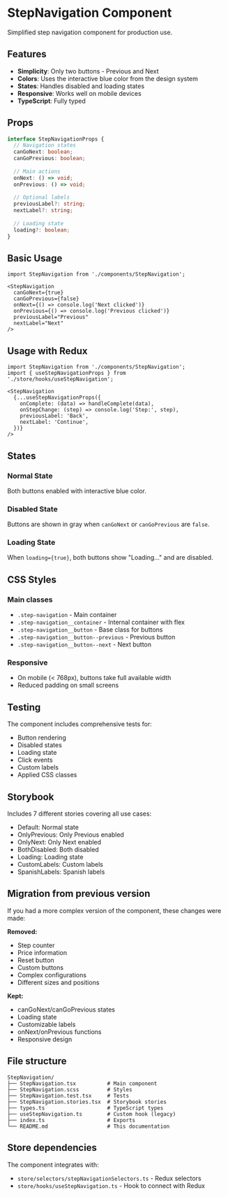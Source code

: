 # StepNavigation Component

Simplified step navigation component for production use.

## Features

- **Simplicity**: Only two buttons - Previous and Next
- **Colors**: Uses the interactive blue color from the design system
- **States**: Handles disabled and loading states
- **Responsive**: Works well on mobile devices
- **TypeScript**: Fully typed

## Props

```typescript
interface StepNavigationProps {
  // Navigation states
  canGoNext: boolean;
  canGoPrevious: boolean;
  
  // Main actions
  onNext: () => void;
  onPrevious: () => void;
  
  // Optional labels
  previousLabel?: string;
  nextLabel?: string;
  
  // Loading state
  loading?: boolean;
}
```

## Basic Usage

```tsx
import StepNavigation from './components/StepNavigation';

<StepNavigation
  canGoNext={true}
  canGoPrevious={false}
  onNext={() => console.log('Next clicked')}
  onPrevious={() => console.log('Previous clicked')}
  previousLabel="Previous"
  nextLabel="Next"
/>
```

## Usage with Redux

```tsx
import StepNavigation from './components/StepNavigation';
import { useStepNavigationProps } from './store/hooks/useStepNavigation';

<StepNavigation 
  {...useStepNavigationProps({
    onComplete: (data) => handleComplete(data),
    onStepChange: (step) => console.log('Step:', step),
    previousLabel: 'Back',
    nextLabel: 'Continue',
  })}
/>
```

## States

### Normal State
Both buttons enabled with interactive blue color.

### Disabled State
Buttons are shown in gray when `canGoNext` or `canGoPrevious` are `false`.

### Loading State
When `loading={true}`, both buttons show "Loading..." and are disabled.

## CSS Styles

### Main classes
- `.step-navigation` - Main container
- `.step-navigation__container` - Internal container with flex
- `.step-navigation__button` - Base class for buttons
- `.step-navigation__button--previous` - Previous button
- `.step-navigation__button--next` - Next button

### Responsive
- On mobile (< 768px), buttons take full available width
- Reduced padding on small screens

## Testing

The component includes comprehensive tests for:
- Button rendering
- Disabled states
- Loading state
- Click events
- Custom labels
- Applied CSS classes

## Storybook

Includes 7 different stories covering all use cases:
- Default: Normal state
- OnlyPrevious: Only Previous enabled
- OnlyNext: Only Next enabled
- BothDisabled: Both disabled
- Loading: Loading state
- CustomLabels: Custom labels
- SpanishLabels: Spanish labels

## Migration from previous version

If you had a more complex version of the component, these changes were made:

**Removed:**
- Step counter
- Price information
- Reset button
- Custom buttons
- Complex configurations
- Different sizes and positions

**Kept:**
- canGoNext/canGoPrevious states
- Loading state
- Customizable labels
- onNext/onPrevious functions
- Responsive design

## File structure

```
StepNavigation/
├── StepNavigation.tsx          # Main component
├── StepNavigation.scss         # Styles
├── StepNavigation.test.tsx     # Tests
├── StepNavigation.stories.tsx  # Storybook stories
├── types.ts                    # TypeScript types
├── useStepNavigation.ts        # Custom hook (legacy)
├── index.ts                    # Exports
└── README.md                   # This documentation
```

## Store dependencies

The component integrates with:
- `store/selectors/stepNavigationSelectors.ts` - Redux selectors
- `store/hooks/useStepNavigation.ts` - Hook to connect with Redux 